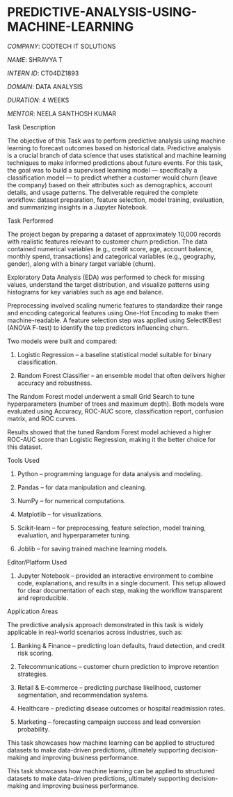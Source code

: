 # PREDICTIVE-ANALYSIS-USING-MACHINE-LEARNING

*COMPANY*: CODTECH IT SOLUTIONS

*NAME*: SHRAVYA T

*INTERN ID*: CT04DZ1893

*DOMAIN*: DATA ANALYSIS

*DURATION*: 4 WEEKS

*MENTOR*: NEELA SANTHOSH KUMAR

Task Description

The objective of this Task was to perform predictive analysis using machine learning to forecast outcomes based on historical data. Predictive analysis is a crucial branch of data science that uses statistical and machine learning techniques to make informed predictions about future events. For this task, the goal was to build a supervised learning model — specifically a classification model — to predict whether a customer would churn (leave the company) based on their attributes such as demographics, account details, and usage patterns. The deliverable required the complete workflow: dataset preparation, feature selection, model training, evaluation, and summarizing insights in a Jupyter Notebook.

Task Performed

The project began by preparing a dataset of approximately 10,000 records with realistic features relevant to customer churn prediction. The data contained numerical variables (e.g., credit score, age, account balance, monthly spend, transactions) and categorical variables (e.g., geography, gender), along with a binary target variable (churn).

Exploratory Data Analysis (EDA) was performed to check for missing values, understand the target distribution, and visualize patterns using histograms for key variables such as age and balance.

Preprocessing involved scaling numeric features to standardize their range and encoding categorical features using One-Hot Encoding to make them machine-readable. A feature selection step was applied using SelectKBest (ANOVA F-test) to identify the top predictors influencing churn.

Two models were built and compared:

1. Logistic Regression – a baseline statistical model suitable for binary classification.

2. Random Forest Classifier – an ensemble model that often delivers higher accuracy and robustness.

The Random Forest model underwent a small Grid Search to tune hyperparameters (number of trees and maximum depth). Both models were evaluated using Accuracy, ROC-AUC score, classification report, confusion matrix, and ROC curves.

Results showed that the tuned Random Forest model achieved a higher ROC-AUC score than Logistic Regression, making it the better choice for this dataset.

Tools Used

1. Python – programming language for data analysis and modeling.

2. Pandas – for data manipulation and cleaning.

3. NumPy – for numerical computations.

4. Matplotlib – for visualizations.

5. Scikit-learn – for preprocessing, feature selection, model training, evaluation, and hyperparameter tuning.

6. Joblib – for saving trained machine learning models.

Editor/Platform Used

1. Jupyter Notebook – provided an interactive environment to combine code, explanations, and results in a single document. This setup allowed for clear documentation of each step, making the workflow transparent and reproducible.

Application Areas

The predictive analysis approach demonstrated in this task is widely applicable in real-world scenarios across industries, such as:

1. Banking & Finance – predicting loan defaults, fraud detection, and credit risk scoring.

2. Telecommunications – customer churn prediction to improve retention strategies.

3. Retail & E-commerce – predicting purchase likelihood, customer segmentation, and recommendation systems.

4. Healthcare – predicting disease outcomes or hospital readmission rates.

5. Marketing – forecasting campaign success and lead conversion probability.

This task showcases how machine learning can be applied to structured datasets to make data-driven predictions, ultimately supporting decision-making and improving business performance.

This task showcases how machine learning can be applied to structured datasets to make data-driven predictions, ultimately supporting decision-making and improving business performance.
